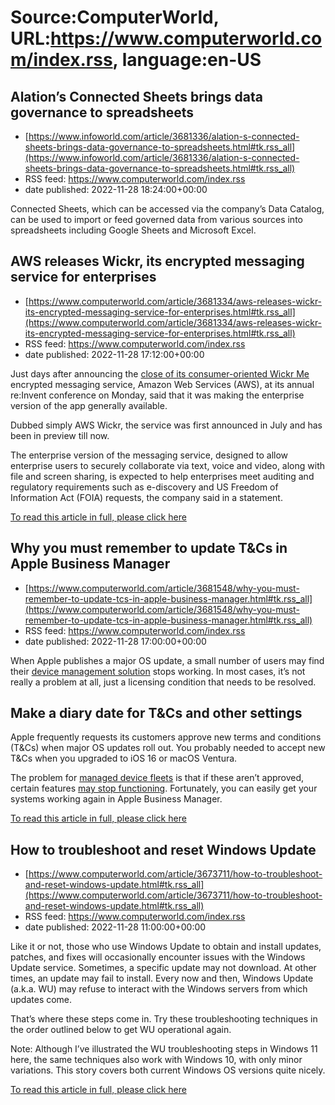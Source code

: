 # Source:ComputerWorld, URL:https://www.computerworld.com/index.rss, language:en-US

## Alation’s Connected Sheets brings data governance to spreadsheets
 - [https://www.infoworld.com/article/3681336/alation-s-connected-sheets-brings-data-governance-to-spreadsheets.html#tk.rss_all](https://www.infoworld.com/article/3681336/alation-s-connected-sheets-brings-data-governance-to-spreadsheets.html#tk.rss_all)
 - RSS feed: https://www.computerworld.com/index.rss
 - date published: 2022-11-28 18:24:00+00:00

Connected Sheets, which can be accessed via the company’s Data Catalog, can be used to import or feed governed data from various sources into spreadsheets including Google Sheets and Microsoft Excel.

## AWS releases Wickr, its encrypted messaging service for enterprises
 - [https://www.computerworld.com/article/3681334/aws-releases-wickr-its-encrypted-messaging-service-for-enterprises.html#tk.rss_all](https://www.computerworld.com/article/3681334/aws-releases-wickr-its-encrypted-messaging-service-for-enterprises.html#tk.rss_all)
 - RSS feed: https://www.computerworld.com/index.rss
 - date published: 2022-11-28 17:12:00+00:00

<article>
	<section class="page">
<p>Just days after announcing the <a href="https://www.computerworld.com/article/3680554/amazon-shuts-wickr-me-encrypted-messaging-service-enterprise-service-remains.html">close of its consumer-oriented Wickr Me</a> encrypted messaging service, Amazon Web Services (AWS), at its annual re:Invent conference on Monday, said that it was making the enterprise version of the app generally available.</p><p>Dubbed simply AWS Wickr, the service was first announced in July and has been in preview till now.</p><p>The enterprise version of the messaging service, designed to allow enterprise users to securely collaborate via text, voice and video, along with file and screen sharing, is expected to help enterprises meet auditing and regulatory requirements such as e-discovery and US Freedom of Information Act (FOIA) requests, the company said in a statement.</p><p class="jumpTag"><a href="https://www.computerworld.com/article/3681334/aws-releases-wickr-its-encrypted-messaging-service-for-enterprises.html#jump">To read this article in full, please click here</a></p></section></article>

## Why you must remember to update T&Cs in Apple Business Manager
 - [https://www.computerworld.com/article/3681548/why-you-must-remember-to-update-tcs-in-apple-business-manager.html#tk.rss_all](https://www.computerworld.com/article/3681548/why-you-must-remember-to-update-tcs-in-apple-business-manager.html#tk.rss_all)
 - RSS feed: https://www.computerworld.com/index.rss
 - date published: 2022-11-28 17:00:00+00:00

<article>
	<section class="page">
<p>When Apple publishes a major OS update, a small number of users may find their <a href="https://www.computerworld.com/article/3669290/jamfs-q2-earnings-show-customers-up-34-devices-up-224.html">device management solution</a> stops working. In most cases, it’s not really a problem at all, just a licensing condition that needs to be resolved.</p><h2><strong>Make a diary date for T&amp;Cs and other settings</strong></h2>
<p>Apple frequently requests its customers approve new terms and conditions (T&amp;Cs) when major OS updates roll out. You probably needed to accept new T&amp;Cs when you upgraded to iOS 16 or macOS Ventura.</p><p>The problem for <a href="https://www.computerworld.com/article/3671810/how-apple-is-improving-mac-device-management-in-macos-13.html">managed device fleets</a> is that if these aren’t approved, certain features <a href="https://blog.kandji.io/how-to-troubleshoot-apple-business-manager" rel="noopener nofollow" target="_blank">may stop functioning</a>. Fortunately, you can easily get your systems working again in Apple Business Manager.</p><p class="jumpTag"><a href="https://www.computerworld.com/article/3681548/why-you-must-remember-to-update-tcs-in-apple-business-manager.html#jump">To read this article in full, please click here</a></p></section></article>

## How to troubleshoot and reset Windows Update
 - [https://www.computerworld.com/article/3673711/how-to-troubleshoot-and-reset-windows-update.html#tk.rss_all](https://www.computerworld.com/article/3673711/how-to-troubleshoot-and-reset-windows-update.html#tk.rss_all)
 - RSS feed: https://www.computerworld.com/index.rss
 - date published: 2022-11-28 11:00:00+00:00

<article>
	<section class="page">
<p>Like it or not, those who use Windows Update to obtain and install updates, patches, and fixes will occasionally encounter issues with the Windows Update service. Sometimes, a specific update may not download. At other times, an update may fail to install. Every now and then, Windows Update (a.k.a. WU) may refuse to interact with the Windows servers from which updates come.</p><p>That’s where these steps come in. Try these troubleshooting techniques in the order outlined below to get WU operational again.</p><p>Note: Although I’ve illustrated the WU troubleshooting steps in Windows 11 here, the same techniques also work with Windows 10, with only minor variations. This story covers both current Windows OS versions quite nicely.</p><p class="jumpTag"><a href="https://www.computerworld.com/article/3673711/how-to-troubleshoot-and-reset-windows-update.html#jump">To read this article in full, please click here</a></p></section></article>

